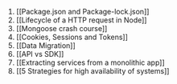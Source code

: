 1. [[Package.json and Package-lock.json]]
2. [[Lifecycle of a HTTP request in Node]]
3. [[Mongoose crash course]]
4. [[Cookies, Sessions and Tokens]]
5. [[Data Migration]]
6. [[API vs SDK]]
7. [[Extracting services from a monolithic app]]
8. [[5 Strategies for high availability of systems]]
